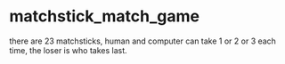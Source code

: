# matchstick_match_game
there are 23 matchsticks, human and computer can take 1 or 2 or 3 each time, the loser is who takes last.
